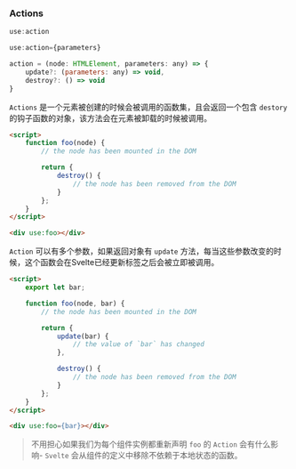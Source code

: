 ### Actions
```js
use:action
```
```js
use:action={parameters}
```
```js
action = (node: HTMLElement, parameters: any) => {
	update?: (parameters: any) => void,
	destroy?: () => void
}
```
`Actions` 是一个元素被创建的时候会被调用的函数集，且会返回一个包含 `destory` 的钩子函数的对象，该方法会在元素被卸载的时候被调用。

```html
<script>
	function foo(node) {
		// the node has been mounted in the DOM

		return {
			destroy() {
				// the node has been removed from the DOM
			}
		};
	}
</script>

<div use:foo></div>
```

`Action` 可以有多个参数，如果返回对象有 `update` 方法，每当这些参数改变的时候，这个函数会在Svelte已经更新标签之后会被立即被调用。
```html
<script>
	export let bar;

	function foo(node, bar) {
		// the node has been mounted in the DOM

		return {
			update(bar) {
				// the value of `bar` has changed
			},

			destroy() {
				// the node has been removed from the DOM
			}
		};
	}
</script>

<div use:foo={bar}></div>
```
> 不用担心如果我们为每个组件实例都重新声明 `foo` 的 `Action` 会有什么影响- `Svelte` 会从组件的定义中移除不依赖于本地状态的函数。